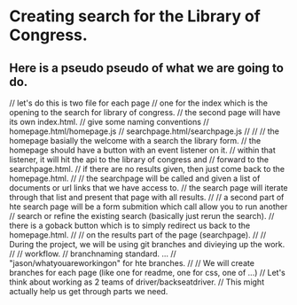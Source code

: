 # Creating search for the Library of Congress.

## Here is a pseudo pseudo of what we are going to do.


// let's do this is two file for each page
// one for the index which is the opening to the search for library of congress.
// the second page will have its own index.html. 
// give some naming conventions
// homepage.html/homepage.js
// searchpage.html/searchpage.js
//
//
// the homepage basially the welcome with a search the library form.
// the homepage should have a button with an event listener on it.
// within that listener, it will hit the api to the library of congress and
// forward to the searchpage.html.
// if there are no results given, then just come back to the homepage.html.
//
// the searchpage will be called and given a list of documents or url links that we have access to.
// the search page will iterate through that list and present that page with all results.
// 
// a second part of hte search page will be a form submition which call allow you to run another
// search or refine the existing search (basically just rerun the search).
// there is a goback button which is to simply redirect us back to the homepage.html.
//
// on the results part of the page (searchpage).
// 
// During the project, we will be using git branches and divieying up the work.
//
// workflow. 
// branchnaming standard. ...
//      "jason/whatyouareworkingon" for hte branches.
//
// We will create branches for each page (like one for readme, one for css, one of ...)
// Let's think about working as 2 teams of driver/backseatdriver.
//      This might actually help us get through parts we need. 